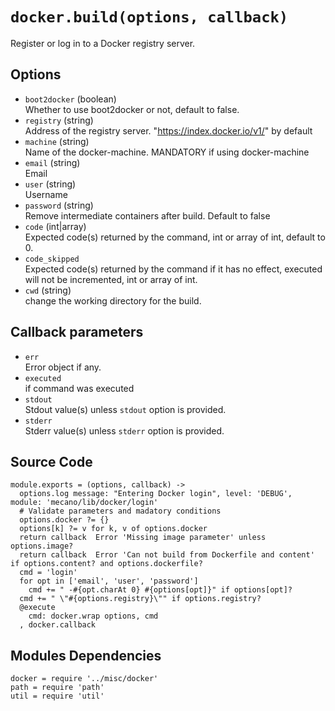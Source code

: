 
# `docker.build(options, callback)`

Register or log in to a Docker registry server.

## Options

*   `boot2docker` (boolean)   
    Whether to use boot2docker or not, default to false.   
*   `registry` (string)   
    Address of the registry server. "https://index.docker.io/v1/" by default   
*   `machine` (string)   
    Name of the docker-machine. MANDATORY if using docker-machine   
*   `email` (string)   
    Email   
*   `user` (string)   
    Username   
*   `password` (string)   
    Remove intermediate containers after build. Default to false   
*   `code`   (int|array)   
    Expected code(s) returned by the command, int or array of int, default to 0.   
*   `code_skipped`   
    Expected code(s) returned by the command if it has no effect, executed will
    not be incremented, int or array of int.   
*   `cwd` (string)   
    change the working directory for the build.   

## Callback parameters

*   `err`   
    Error object if any.   
*   `executed`   
    if command was executed   
*   `stdout`   
    Stdout value(s) unless `stdout` option is provided.   
*   `stderr`   
    Stderr value(s) unless `stderr` option is provided.   

## Source Code

    module.exports = (options, callback) ->
      options.log message: "Entering Docker login", level: 'DEBUG', module: 'mecano/lib/docker/login'
      # Validate parameters and madatory conditions
      options.docker ?= {}
      options[k] ?= v for k, v of options.docker
      return callback  Error 'Missing image parameter' unless options.image?
      return callback  Error 'Can not build from Dockerfile and content' if options.content? and options.dockerfile?
      cmd = 'login'
      for opt in ['email', 'user', 'password']
        cmd += " -#{opt.charAt 0} #{options[opt]}" if options[opt]?
      cmd += " \"#{options.registry}\"" if options.registry?
      @execute
        cmd: docker.wrap options, cmd
      , docker.callback

## Modules Dependencies

    docker = require '../misc/docker'
    path = require 'path'
    util = require 'util'
